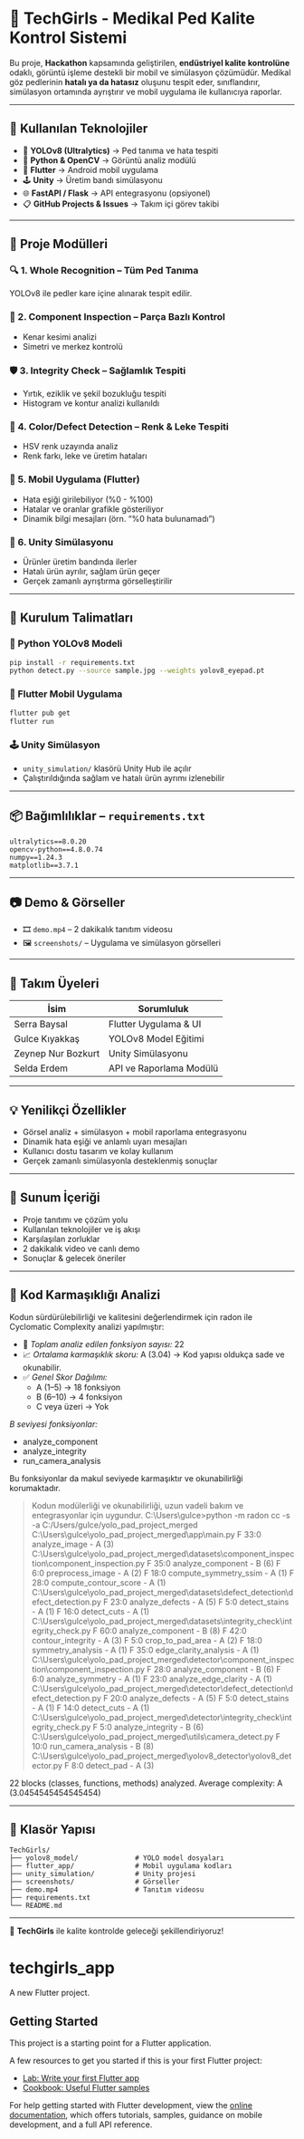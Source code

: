 # 🧠 TechGirls - Medikal Ped Kalite Kontrol Sistemi

Bu proje, **Hackathon** kapsamında geliştirilen, **endüstriyel kalite kontrolüne** odaklı, görüntü işleme destekli bir mobil ve simülasyon çözümüdür. Medikal göz pedlerinin **hatalı ya da hatasız** oluşunu tespit eder, sınıflandırır, simülasyon ortamında ayrıştırır ve mobil uygulama ile kullanıcıya raporlar.

---

## 🔧 Kullanılan Teknolojiler

- 🧠 **YOLOv8 (Ultralytics)** → Ped tanıma ve hata tespiti  
- 🎥 **Python & OpenCV** → Görüntü analiz modülü  
- 📱 **Flutter** → Android mobil uygulama  
- 🕹️ **Unity** → Üretim bandı simülasyonu  
- 🌐 **FastAPI / Flask** → API entegrasyonu (opsiyonel)  
- 📋 **GitHub Projects & Issues** → Takım içi görev takibi

---

## 🧩 Proje Modülleri

### 🔍 1. Whole Recognition – Tüm Ped Tanıma
YOLOv8 ile pedler kare içine alınarak tespit edilir.

### 🧷 2. Component Inspection – Parça Bazlı Kontrol
- Kenar kesimi analizi  
- Simetri ve merkez kontrolü  

### 🛡️ 3. Integrity Check – Sağlamlık Tespiti
- Yırtık, eziklik ve şekil bozukluğu tespiti  
- Histogram ve kontur analizi kullanıldı

### 🎨 4. Color/Defect Detection – Renk & Leke Tespiti
- HSV renk uzayında analiz  
- Renk farkı, leke ve üretim hataları

### 📱 5. Mobil Uygulama (Flutter)
- Hata eşiği girilebiliyor (%0 - %100)  
- Hatalar ve oranlar grafikle gösteriliyor  
- Dinamik bilgi mesajları (örn. “%0 hata bulunamadı”)

### 🧪 6. Unity Simülasyonu
- Ürünler üretim bandında ilerler  
- Hatalı ürün ayrılır, sağlam ürün geçer  
- Gerçek zamanlı ayrıştırma görselleştirilir

---

## 🚀 Kurulum Talimatları

### 🐍 Python YOLOv8 Modeli
```bash
pip install -r requirements.txt
python detect.py --source sample.jpg --weights yolov8_eyepad.pt
```

### 📱 Flutter Mobil Uygulama
```bash
flutter pub get
flutter run
```

### 🕹️ Unity Simülasyon
- `unity_simulation/` klasörü Unity Hub ile açılır  
- Çalıştırıldığında sağlam ve hatalı ürün ayrımı izlenebilir

---

## 📦 Bağımlılıklar – `requirements.txt`

```
ultralytics==8.0.20
opencv-python==4.8.0.74
numpy==1.24.3
matplotlib==3.7.1
```

---

## 📷 Demo & Görseller

- 🎞️ `demo.mp4` – 2 dakikalık tanıtım videosu  
- 🖼️ `screenshots/` – Uygulama ve simülasyon görselleri  

---

## 👥 Takım Üyeleri

| İsim                 | Sorumluluk                        |
|----------------------|-----------------------------------|
| Serra Baysal         | Flutter Uygulama & UI             |
| Gulce Kıyakkaş       | YOLOv8 Model Eğitimi              |
| Zeynep Nur Bozkurt   | Unity Simülasyonu                 |
| Selda Erdem          | API ve Raporlama Modülü           |

---

## 💡 Yenilikçi Özellikler

- Görsel analiz + simülasyon + mobil raporlama entegrasyonu  
- Dinamik hata eşiği ve anlamlı uyarı mesajları  
- Kullanıcı dostu tasarım ve kolay kullanım  
- Gerçek zamanlı simülasyonla desteklenmiş sonuçlar

---

## 🎤 Sunum İçeriği

- Proje tanıtımı ve çözüm yolu  
- Kullanılan teknolojiler ve iş akışı  
- Karşılaşılan zorluklar  
- 2 dakikalık video ve canlı demo  
- Sonuçlar & gelecek öneriler

---
## 🧠 Kod Karmaşıklığı Analizi

Kodun sürdürülebilirliği ve kalitesini değerlendirmek için radon ile Cyclomatic Complexity analizi yapılmıştır:

- 🔢 *Toplam analiz edilen fonksiyon sayısı:* 22
- 📈 *Ortalama karmaşıklık skoru:* A (3.04) → Kod yapısı oldukça sade ve okunabilir.
- ✅ *Genel Skor Dağılımı:*
  - A (1–5) → 18 fonksiyon
  - B (6–10) → 4 fonksiyon
  - C veya üzeri → Yok

*B seviyesi fonksiyonlar:*  
- analyze_component  
- analyze_integrity  
- run_camera_analysis  

Bu fonksiyonlar da makul seviyede karmaşıktır ve okunabilirliği korumaktadır.

> Kodun modülerliği ve okunabilirliği, uzun vadeli bakım ve entegrasyonlar için uygundur.
> C:\Users\gulce>python -m radon cc -s -a C:/Users/gulce/yolo_pad_project_merged
C:\Users\gulce\yolo_pad_project_merged\app\main.py
    F 33:0 analyze_image - A (3)
C:\Users\gulce\yolo_pad_project_merged\datasets\component_inspection\component_inspection.py
    F 35:0 analyze_component - B (6)
    F 6:0 preprocess_image - A (2)
    F 18:0 compute_symmetry_ssim - A (1)
    F 28:0 compute_contour_score - A (1)
C:\Users\gulce\yolo_pad_project_merged\datasets\defect_detection\defect_detection.py
    F 23:0 analyze_defects - A (5)
    F 5:0 detect_stains - A (1)
    F 16:0 detect_cuts - A (1)
C:\Users\gulce\yolo_pad_project_merged\datasets\integrity_check\integrity_check.py
    F 60:0 analyze_component - B (8)
    F 42:0 contour_integrity - A (3)
    F 5:0 crop_to_pad_area - A (2)
    F 18:0 symmetry_analysis - A (1)
    F 35:0 edge_clarity_analysis - A (1)
C:\Users\gulce\yolo_pad_project_merged\detector\component_inspection\component_inspection.py
    F 28:0 analyze_component - B (6)
    F 6:0 analyze_symmetry - A (1)
    F 23:0 analyze_edge_clarity - A (1)
C:\Users\gulce\yolo_pad_project_merged\detector\defect_detection\defect_detection.py
    F 20:0 analyze_defects - A (5)
    F 5:0 detect_stains - A (1)
    F 14:0 detect_cuts - A (1)
C:\Users\gulce\yolo_pad_project_merged\detector\integrity_check\integrity_check.py
    F 5:0 analyze_integrity - B (6)
C:\Users\gulce\yolo_pad_project_merged\utils\camera_detect.py
    F 10:0 run_camera_analysis - B (8)
C:\Users\gulce\yolo_pad_project_merged\yolov8_detector\yolov8_detector.py
    F 8:0 detect_pad - A (3)

22 blocks (classes, functions, methods) analyzed.
Average complexity: A (3.0454545454545454) 


---------
## 📁 Klasör Yapısı

```
TechGirls/
├── yolov8_model/              # YOLO model dosyaları
├── flutter_app/               # Mobil uygulama kodları
├── unity_simulation/          # Unity projesi
├── screenshots/               # Görseller
├── demo.mp4                   # Tanıtım videosu
├── requirements.txt
└── README.md
```

---

🧠 **TechGirls** ile kalite kontrolde geleceği şekillendiriyoruz!

# techgirls_app

A new Flutter project.

## Getting Started

This project is a starting point for a Flutter application.

A few resources to get you started if this is your first Flutter project:

- [Lab: Write your first Flutter app](https://docs.flutter.dev/get-started/codelab)
- [Cookbook: Useful Flutter samples](https://docs.flutter.dev/cookbook)

For help getting started with Flutter development, view the
[online documentation](https://docs.flutter.dev/), which offers tutorials,
samples, guidance on mobile development, and a full API reference.
